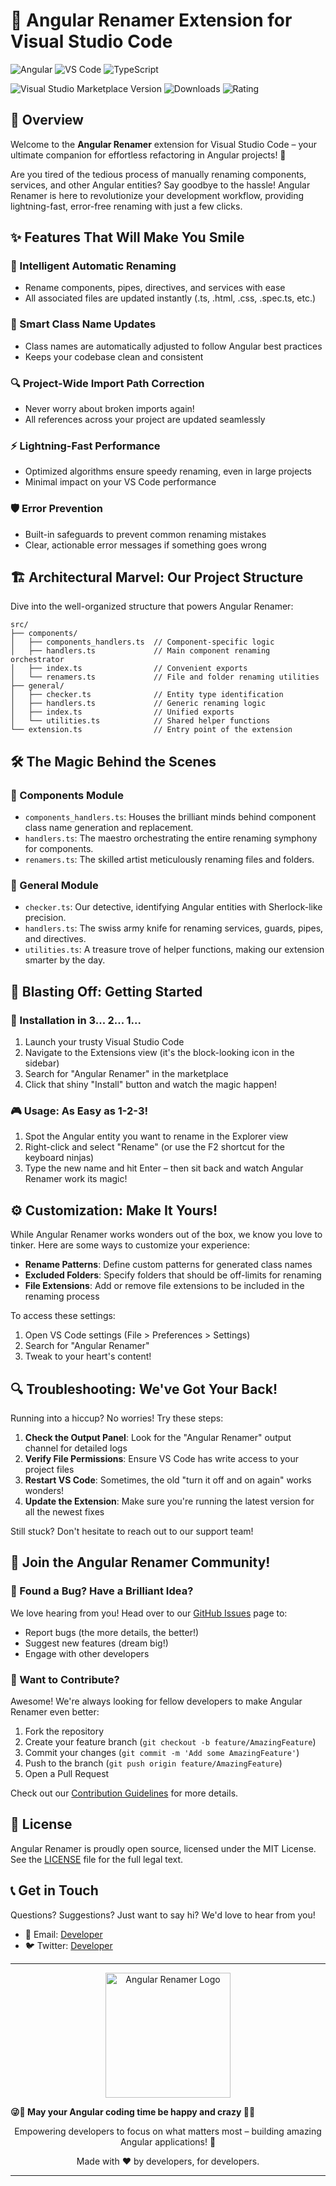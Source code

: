 
# 🚀 Angular Renamer Extension for Visual Studio Code

![Angular](https://img.shields.io/badge/Angular-DD0031?style=for-the-badge&logo=angular&logoColor=white)
![VS Code](https://img.shields.io/badge/VS_Code-0078D4?style=for-the-badge&logo=visual%20studio%20code&logoColor=white)
![TypeScript](https://img.shields.io/badge/TypeScript-007ACC?style=for-the-badge&logo=typescript&logoColor=white)

![Visual Studio Marketplace Version](https://img.shields.io/visual-studio-marketplace/v/salah-aldain.angular-renamer)
![Downloads](https://img.shields.io/visual-studio-marketplace/d/salah-aldain.angular-renamer)
![Rating](https://img.shields.io/visual-studio-marketplace/r/salah-aldain.angular-renamer)

## 📖 Overview

Welcome to the **Angular Renamer** extension for Visual Studio Code – your ultimate companion for effortless refactoring in Angular projects! 🎉

Are you tired of the tedious process of manually renaming components, services, and other Angular entities? Say goodbye to the hassle! Angular Renamer is here to revolutionize your development workflow, providing lightning-fast, error-free renaming with just a few clicks.

## ✨ Features That Will Make You Smile

### 🔄 Intelligent Automatic Renaming
- Rename components, pipes, directives, and services with ease
- All associated files are updated instantly (.ts, .html, .css, .spec.ts, etc.)

### 🧠 Smart Class Name Updates
- Class names are automatically adjusted to follow Angular best practices
- Keeps your codebase clean and consistent

### 🔍 Project-Wide Import Path Correction
- Never worry about broken imports again!
- All references across your project are updated seamlessly

### ⚡ Lightning-Fast Performance
- Optimized algorithms ensure speedy renaming, even in large projects
- Minimal impact on your VS Code performance

### 🛡️ Error Prevention
- Built-in safeguards to prevent common renaming mistakes
- Clear, actionable error messages if something goes wrong

## 🏗️ Architectural Marvel: Our Project Structure

Dive into the well-organized structure that powers Angular Renamer:

```
src/
├── components/
│   ├── components_handlers.ts  // Component-specific logic
│   ├── handlers.ts             // Main component renaming orchestrator
│   ├── index.ts                // Convenient exports
│   └── renamers.ts             // File and folder renaming utilities
├── general/
│   ├── checker.ts              // Entity type identification
│   ├── handlers.ts             // Generic renaming logic
│   ├── index.ts                // Unified exports
│   └── utilities.ts            // Shared helper functions
└── extension.ts                // Entry point of the extension
```

## 🛠️ The Magic Behind the Scenes

### 🧩 Components Module
- `components_handlers.ts`: Houses the brilliant minds behind component class name generation and replacement.
- `handlers.ts`: The maestro orchestrating the entire renaming symphony for components.
- `renamers.ts`: The skilled artist meticulously renaming files and folders.

### 🔧 General Module
- `checker.ts`: Our detective, identifying Angular entities with Sherlock-like precision.
- `handlers.ts`: The swiss army knife for renaming services, guards, pipes, and directives.
- `utilities.ts`: A treasure trove of helper functions, making our extension smarter by the day.

## 🚀 Blasting Off: Getting Started

### 🔧 Installation in 3... 2... 1...

1. Launch your trusty Visual Studio Code
2. Navigate to the Extensions view (it's the block-looking icon in the sidebar)
3. Search for "Angular Renamer" in the marketplace
4. Click that shiny "Install" button and watch the magic happen!

### 🎮 Usage: As Easy as 1-2-3!

1. Spot the Angular entity you want to rename in the Explorer view
2. Right-click and select "Rename" (or use the F2 shortcut for the keyboard ninjas)
3. Type the new name and hit Enter – then sit back and watch Angular Renamer work its magic!

## ⚙️ Customization: Make It Yours!

While Angular Renamer works wonders out of the box, we know you love to tinker. Here are some ways to customize your experience:

- **Rename Patterns**: Define custom patterns for generated class names
- **Excluded Folders**: Specify folders that should be off-limits for renaming
- **File Extensions**: Add or remove file extensions to be included in the renaming process

To access these settings:
1. Open VS Code settings (File > Preferences > Settings)
2. Search for "Angular Renamer"
3. Tweak to your heart's content!

## 🔍 Troubleshooting: We've Got Your Back!

Running into a hiccup? No worries! Try these steps:

1. **Check the Output Panel**: Look for the "Angular Renamer" output channel for detailed logs
2. **Verify File Permissions**: Ensure VS Code has write access to your project files
3. **Restart VS Code**: Sometimes, the old "turn it off and on again" works wonders!
4. **Update the Extension**: Make sure you're running the latest version for all the newest fixes

Still stuck? Don't hesitate to reach out to our support team!

## 🤝 Join the Angular Renamer Community!

### 🐛 Found a Bug? Have a Brilliant Idea?
We love hearing from you! Head over to our [GitHub Issues](https://github.com/salah-alhajj/angular-renamer/issues) page to:
- Report bugs (the more details, the better!)
- Suggest new features (dream big!)
- Engage with other developers

### 🌟 Want to Contribute?
Awesome! We're always looking for fellow developers to make Angular Renamer even better:
1. Fork the repository
2. Create your feature branch (`git checkout -b feature/AmazingFeature`)
3. Commit your changes (`git commit -m 'Add some AmazingFeature'`)
4. Push to the branch (`git push origin feature/AmazingFeature`)
5. Open a Pull Request

Check out our [Contribution Guidelines](CONTRIBUTING.md) for more details.

## 📜 License

Angular Renamer is proudly open source, licensed under the MIT License. See the [LICENSE](LICENSE) file for the full legal text.

## 📞 Get in Touch

Questions? Suggestions? Just want to say hi? We'd love to hear from you!

- 📧 Email: [Developer](mailto:contact@salahaldain.com)
- 🐦 Twitter: [Developer](https://x.com/salah_aldain_sw/)

---

<p align="center">
  <img src="https://miro.medium.com/v2/resize:fit:1400/format:webp/1*1HXCJCOpzKdmQI33ZrEIlg.png" alt="Angular Renamer Logo" width="200"/>
</p>

****😜🤩 May your Angular coding time be happy and crazy 🤩😜****

<p align="center">
  Empowering developers to focus on what matters most – building amazing Angular applications! 🚀
</p>

<p align="center">
  Made with ❤️ by developers, for developers.
</p>

---
